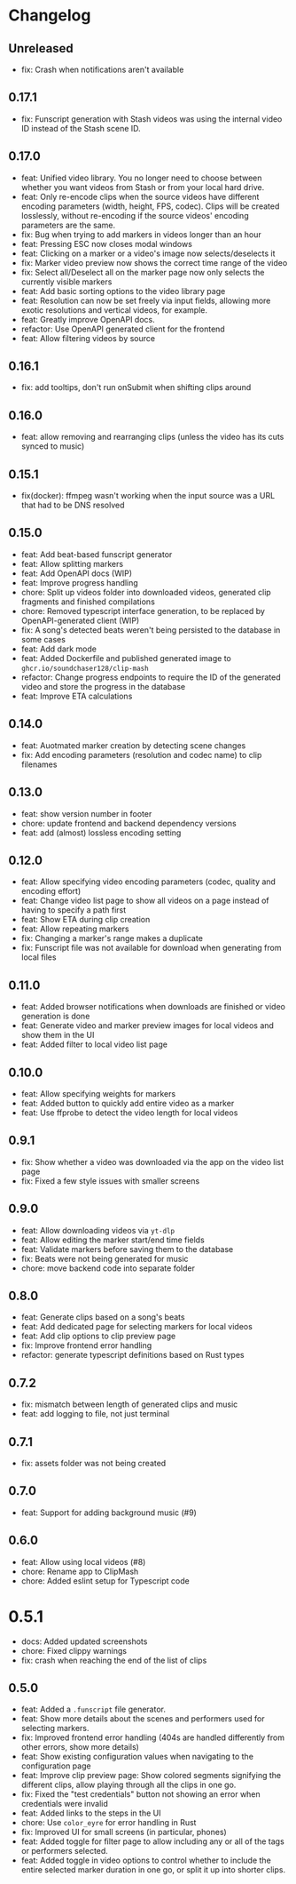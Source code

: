 # Changelog

## Unreleased
- fix: Crash when notifications aren't available

## 0.17.1
- fix: Funscript generation with Stash videos was using the internal video ID instead of the Stash scene ID.

## 0.17.0
- feat: Unified video library. You no longer need to choose between whether you want videos from Stash or from your local hard drive.
- feat: Only re-encode clips when the source videos have different encoding parameters (width, height, FPS, codec). Clips will be
  created losslessly, without re-encoding if the source videos' encoding parameters are the same.
- fix: Bug when trying to add markers in videos longer than an hour
- feat: Pressing ESC now closes modal windows
- feat: Clicking on a marker or a video's image now selects/deselects it
- fix: Marker video preview now shows the correct time range of the video
- fix: Select all/Deselect all on the marker page now only selects the currently visible markers
- feat: Add basic sorting options to the video library page
- feat: Resolution can now be set freely via input fields, allowing more exotic resolutions and vertical videos, for example.
- feat: Greatly improve OpenAPI docs. 
- refactor: Use OpenAPI generated client for the frontend
- feat: Allow filtering videos by source

## 0.16.1
- fix: add tooltips, don't run onSubmit when shifting clips around

## 0.16.0
- feat: allow removing and rearranging clips (unless the video has its cuts synced to music)

## 0.15.1
- fix(docker): ffmpeg wasn't working when the input source was a URL that had to be DNS resolved

## 0.15.0
- feat: Add beat-based funscript generator
- feat: Allow splitting markers
- feat: Add OpenAPI docs (WIP)
- feat: Improve progress handling
- chore: Split up videos folder into downloaded videos, generated clip fragments and finished compilations
- chore: Removed typescript interface generation, to be replaced by OpenAPI-generated client (WIP)
- fix: A song's detected beats weren't being persisted to the database in some cases
- feat: Add dark mode
- feat: Added Dockerfile and published generated image to `ghcr.io/soundchaser128/clip-mash`
- refactor: Change progress endpoints to require the ID of the generated video and store the progress in the database
- feat: Improve ETA calculations

## 0.14.0
- feat: Auotmated marker creation by detecting scene changes
- fix: Add encoding parameters (resolution and codec name) to clip filenames

## 0.13.0
- feat: show version number in footer
- chore: update frontend and backend dependency versions
- feat: add (almost) lossless encoding setting

## 0.12.0
- feat: Allow specifying video encoding parameters (codec, quality and encoding effort)
- feat: Change video list page to show all videos on a page instead of having to specify a path first
- feat: Show ETA during clip creation
- feat: Allow repeating markers
- fix: Changing a marker's range makes a duplicate
- fix: Funscript file was not available for download when generating from local files

## 0.11.0
- feat: Added browser notifications when downloads are finished or video generation is done
- feat: Generate video and marker preview images for local videos and show them in the UI
- feat: Added filter to local video list page

## 0.10.0
- feat: Allow specifying weights for markers
- feat: Added button to quickly add entire video as a marker
- feat: Use ffprobe to detect the video length for local videos

## 0.9.1
- fix: Show whether a video was downloaded via the app on the video list page
- fix: Fixed a few style issues with smaller screens

## 0.9.0
- feat: Allow downloading videos via `yt-dlp`
- feat: Allow editing the marker start/end time fields
- feat: Validate markers before saving them to the database
- fix: Beats were not being generated for music
- chore: move backend code into separate folder

## 0.8.0
- feat: Generate clips based on a song's beats
- feat: Add dedicated page for selecting markers for local videos
- feat: Add clip options to clip preview page
- fix: Improve frontend error handling
- refactor: generate typescript definitions based on Rust types

## 0.7.2
- fix: mismatch between length of generated clips and music
- feat: add logging to file, not just terminal

## 0.7.1
- fix: assets folder was not being created

## 0.7.0
- feat: Support for adding background music (#9)

## 0.6.0
- feat: Allow using local videos (#8)
- chore: Rename app to ClipMash
- chore: Added eslint setup for Typescript code

# 0.5.1
- docs: Added updated screenshots
- chore: Fixed clippy warnings
- fix: crash when reaching the end of the list of clips

## 0.5.0
- feat: Added a `.funscript` file generator.
- feat: Show more details about the scenes and performers used for selecting markers.
- fix: Improved frontend error handling (404s are handled differently from other errors, show more details)
- feat: Show existing configuration values when navigating to the configuration page
- feat: Improve clip preview page: Show colored segments signifying the different clips, allow playing through 
  all the clips in one go.
- fix: Fixed the "test credentials" button not showing an error when credentials were invalid
- feat: Added links to the steps in the UI
- chore: Use `color_eyre` for error handling in Rust
- fix: Improved UI for small screens (in particular, phones)
- feat: Added toggle for filter page to allow including any or all of the tags or performers selected.
- feat: Added toggle in video options to control whether to include the entire selected marker duration in one go, or split it up
  into shorter clips.
